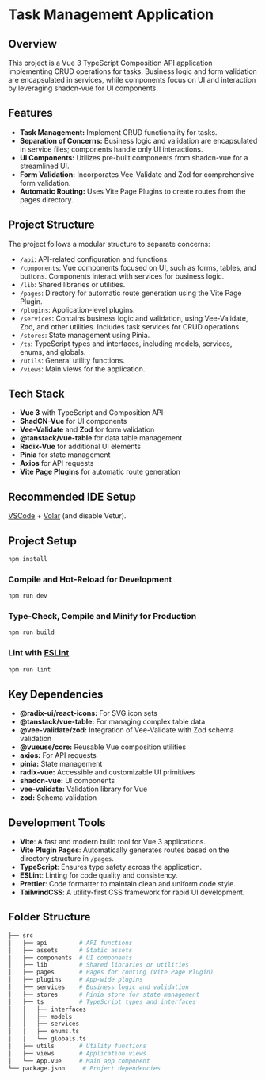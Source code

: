 # Task Management Application

## Overview

This project is a Vue 3 TypeScript Composition API application implementing CRUD operations for tasks. Business logic and form validation are encapsulated in services, while components focus on UI and interaction by leveraging shadcn-vue for UI components.

## Features

- **Task Management:** Implement CRUD functionality for tasks.
- **Separation of Concerns:** Business logic and validation are encapsulated in service files; components handle only UI interactions.
- **UI Components:** Utilizes pre-built components from shadcn-vue for a streamlined UI.
- **Form Validation:** Incorporates Vee-Validate and Zod for comprehensive form validation.
- **Automatic Routing:** Uses Vite Page Plugins to create routes from the pages directory.

## Project Structure

The project follows a modular structure to separate concerns:

- `/api`: API-related configuration and functions.
- `/components`: Vue components focused on UI, such as forms, tables, and buttons. Components interact with services for business logic.
- `/lib`: Shared libraries or utilities.
- `/pages`: Directory for automatic route generation using the Vite Page Plugin.
- `/plugins`: Application-level plugins.
- `/services`: Contains business logic and validation, using Vee-Validate, Zod, and other utilities. Includes task services for CRUD operations.
- `/stores`: State management using Pinia.
- `/ts`: TypeScript types and interfaces, including models, services, enums, and globals.
- `/utils`: General utility functions.
- `/views`: Main views for the application.

## Tech Stack

- **Vue 3** with TypeScript and Composition API
- **ShadCN-Vue** for UI components
- **Vee-Validate** and **Zod** for form validation
- **@tanstack/vue-table** for data table management
- **Radix-Vue** for additional UI elements
- **Pinia** for state management
- **Axios** for API requests
- **Vite Page Plugins** for automatic route generation

## Recommended IDE Setup

[VSCode](https://code.visualstudio.com/) + [Volar](https://marketplace.visualstudio.com/items?itemName=Vue.volar) (and disable Vetur).

## Project Setup

```sh
npm install
```

### Compile and Hot-Reload for Development

```sh
npm run dev
```

### Type-Check, Compile and Minify for Production

```sh
npm run build
```

### Lint with [ESLint](https://eslint.org/)

```sh
npm run lint
```

## Key Dependencies

- **@radix-ui/react-icons:** For SVG icon sets
- **@tanstack/vue-table:** For managing complex table data
- **@vee-validate/zod:** Integration of Vee-Validate with Zod schema validation
- **@vueuse/core:** Reusable Vue composition utilities
- **axios:** For API requests
- **pinia:** State management
- **radix-vue:** Accessible and customizable UI primitives
- **shadcn-vue:** UI components
- **vee-validate:** Validation library for Vue
- **zod:** Schema validation

## Development Tools

- **Vite**: A fast and modern build tool for Vue 3 applications.
- **Vite Plugin Pages**: Automatically generates routes based on the directory structure in `/pages`.
- **TypeScript**: Ensures type safety across the application.
- **ESLint**: Linting for code quality and consistency.
- **Prettier**: Code formatter to maintain clean and uniform code style.
- **TailwindCSS**: A utility-first CSS framework for rapid UI development.

## Folder Structure

```bash
├── src
│   ├── api         # API functions
│   ├── assets      # Static assets
│   ├── components  # UI components
│   ├── lib         # Shared libraries or utilities
│   ├── pages       # Pages for routing (Vite Page Plugin)
│   ├── plugins     # App-wide plugins
│   ├── services    # Business logic and validation
│   ├── stores      # Pinia store for state management
│   ├── ts          # TypeScript types and interfaces
│   │   ├── interfaces
│   │   ├── models
│   │   ├── services
│   │   ├── enums.ts
│   │   └── globals.ts
│   ├── utils       # Utility functions
│   ├── views       # Application views
│   └── App.vue     # Main app component
└── package.json     # Project dependencies
```
